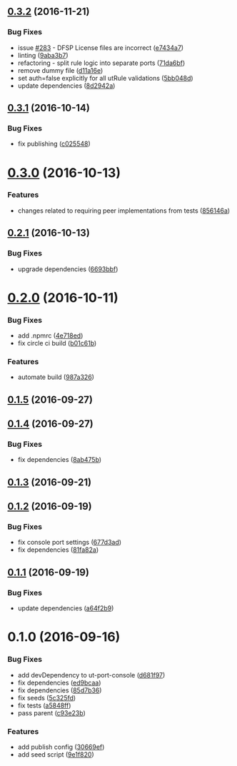 <a name="0.3.2"></a>
## [0.3.2](https://github.com/softwaregroup-bg/@leveloneproject/dfsp-rule/compare/v0.3.1...v0.3.2) (2016-11-21)


### Bug Fixes

* issue [#283](https://github.com/LevelOneProject/dfsp-rule/issues/283) - DFSP License files are incorrect ([e7434a7](https://github.com/softwaregroup-bg/@leveloneproject/dfsp-rule/commit/e7434a7))
* linting ([9aba3b7](https://github.com/softwaregroup-bg/@leveloneproject/dfsp-rule/commit/9aba3b7))
* refactoring - split rule logic into separate ports ([71da6bf](https://github.com/softwaregroup-bg/@leveloneproject/dfsp-rule/commit/71da6bf))
* remove dummy file ([d11a16e](https://github.com/softwaregroup-bg/@leveloneproject/dfsp-rule/commit/d11a16e))
* set auth=false explicitly for all utRule validations ([5bb048d](https://github.com/softwaregroup-bg/@leveloneproject/dfsp-rule/commit/5bb048d))
* update dependencies ([8d2942a](https://github.com/softwaregroup-bg/@leveloneproject/dfsp-rule/commit/8d2942a))



<a name="0.3.1"></a>
## [0.3.1](https://github.com/softwaregroup-bg/@leveloneproject/dfsp-rule/compare/v0.3.0...v0.3.1) (2016-10-14)


### Bug Fixes

* fix publishing ([c025548](https://github.com/softwaregroup-bg/@leveloneproject/dfsp-rule/commit/c025548))



<a name="0.3.0"></a>
# [0.3.0](https://github.com/softwaregroup-bg/@leveloneproject/dfsp-rule/compare/v0.2.1...v0.3.0) (2016-10-13)


### Features

* changes related to requiring peer implementations from tests ([856146a](https://github.com/softwaregroup-bg/@leveloneproject/dfsp-rule/commit/856146a))



<a name="0.2.1"></a>
## [0.2.1](https://github.com/softwaregroup-bg/@leveloneproject/dfsp-rule/compare/v0.2.0...v0.2.1) (2016-10-13)


### Bug Fixes

* upgrade dependencies ([6693bbf](https://github.com/softwaregroup-bg/@leveloneproject/dfsp-rule/commit/6693bbf))



<a name="0.2.0"></a>
# [0.2.0](https://github.com/softwaregroup-bg/@leveloneproject/dfsp-rule/compare/v0.1.5...v0.2.0) (2016-10-11)


### Bug Fixes

* add .npmrc ([4e718ed](https://github.com/softwaregroup-bg/@leveloneproject/dfsp-rule/commit/4e718ed))
* fix circle ci build ([b01c61b](https://github.com/softwaregroup-bg/@leveloneproject/dfsp-rule/commit/b01c61b))


### Features

* automate build ([987a326](https://github.com/softwaregroup-bg/@leveloneproject/dfsp-rule/commit/987a326))



<a name="0.1.5"></a>
## [0.1.5](https://github.com/softwaregroup-bg/@leveloneproject/dfsp-rule/compare/v0.1.4...v0.1.5) (2016-09-27)



<a name="0.1.4"></a>
## [0.1.4](https://github.com/softwaregroup-bg/@leveloneproject/dfsp-rule/compare/v0.1.3...v0.1.4) (2016-09-27)


### Bug Fixes

* fix dependencies ([8ab475b](https://github.com/softwaregroup-bg/@leveloneproject/dfsp-rule/commit/8ab475b))



<a name="0.1.3"></a>
## [0.1.3](https://github.com/softwaregroup-bg/@leveloneproject/dfsp-rule/compare/v0.1.2...v0.1.3) (2016-09-21)



<a name="0.1.2"></a>
## [0.1.2](https://github.com/softwaregroup-bg/@leveloneproject/dfsp-rule/compare/v0.1.1...v0.1.2) (2016-09-19)


### Bug Fixes

* fix console port settings ([677d3ad](https://github.com/softwaregroup-bg/@leveloneproject/dfsp-rule/commit/677d3ad))
* fix dependencies ([81fa82a](https://github.com/softwaregroup-bg/@leveloneproject/dfsp-rule/commit/81fa82a))



<a name="0.1.1"></a>
## [0.1.1](https://github.com/softwaregroup-bg/@leveloneproject/dfsp-rule/compare/v0.1.0...v0.1.1) (2016-09-19)


### Bug Fixes

* update dependencies ([a64f2b9](https://github.com/softwaregroup-bg/@leveloneproject/dfsp-rule/commit/a64f2b9))



<a name="0.1.0"></a>
# 0.1.0 (2016-09-16)


### Bug Fixes

* add devDependency to ut-port-console ([d681f97](https://github.com/softwaregroup-bg/@leveloneproject/dfsp-rule/commit/d681f97))
* fix dependencies ([ed9bcaa](https://github.com/softwaregroup-bg/@leveloneproject/dfsp-rule/commit/ed9bcaa))
* fix dependencies ([85d7b36](https://github.com/softwaregroup-bg/@leveloneproject/dfsp-rule/commit/85d7b36))
* fix seeds ([5c325fd](https://github.com/softwaregroup-bg/@leveloneproject/dfsp-rule/commit/5c325fd))
* fix tests ([a5848ff](https://github.com/softwaregroup-bg/@leveloneproject/dfsp-rule/commit/a5848ff))
* pass parent ([c93e23b](https://github.com/softwaregroup-bg/@leveloneproject/dfsp-rule/commit/c93e23b))


### Features

* add publish config ([30669ef](https://github.com/softwaregroup-bg/@leveloneproject/dfsp-rule/commit/30669ef))
* add seed script ([9e1f820](https://github.com/softwaregroup-bg/@leveloneproject/dfsp-rule/commit/9e1f820))



